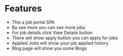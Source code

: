 # Features #
* This a job portal SPA 
* By see more you can see more jobs
* For job details click View Details button
* There will show apply button you can apply for jobs
* Applied Jobs will show your job applied history
* Blog page will show you some Blogs
